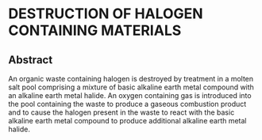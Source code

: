 # DESTRUCTION OF HALOGEN CONTAINING MATERIALS

## Abstract
An organic waste containing halogen is destroyed by treatment in a molten salt pool comprising a mixture of basic alkaline earth metal compound with an alkaline earth metal halide. An oxygen containing gas is introduced into the pool containing the waste to produce a gaseous combustion product and to cause the halogen present in the waste to react with the basic alkaline earth metal compound to produce additional alkaline earth metal halide.